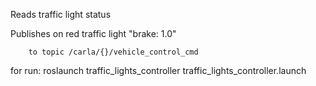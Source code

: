 Reads traffic light status

Publishes on red traffic light "brake: 1.0"

		to topic /carla/{}/vehicle_control_cmd

for run: roslaunch traffic_lights_controller traffic_lights_controller.launch


